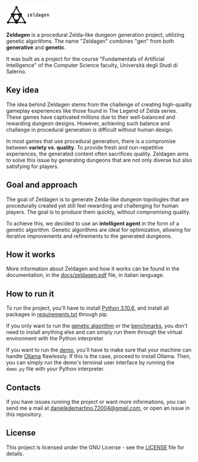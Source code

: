<img src="./docs/assets/zeldagen-logo-transparent-long.png" alt="Zeldagen" width="125" height="55">

**Zeldagen** is a procedural Zelda-like dungeon generation project, utilizing genetic algorithms. The name "Zeldagen" combines "gen" from both **generative** and **genetic**.

It was built as a project for the course "Fundamentals of Artificial Intelligence" of the Computer Science faculty, Università degli Studi di Salerno.

## Key idea

The idea behind Zeldagen stems from the challenge of creating high-quality gameplay experiences like those found in The Legend of Zelda series. These games have captivated millions due to their well-balanced and rewarding dungeon designs. However, achieving such balance and challenge in procedural generation is difficult without human design.

In most games that use procedural generation, there is a compromise between **variety vs. quality**. To provide fresh and non-repetitive experiences, the generated content often sacrifices quality. Zeldagen aims to solve this issue by generating dungeons that are not only diverse but also satisfying for players.

## Goal and approach

The goal of Zeldagen is to generate Zelda-like dungeon topologies that are procedurally created yet still feel rewarding and challenging for human players. The goal is to produce them quickly, without compromising quality.

To achieve this, we decided to use an **intelligent agent** in the form of a genetic algorithm. Genetic algorithms are ideal for optimization, allowing for iterative improvements and refinements to the generated dungeons.

## How it works

More information about Zeldagen and how it works can be found in the documentation, in the [docs/zeldagen.pdf](docs/zeldagen.pdf) file, in italian language.

## How to run it

To run the project, you'll have to install [Python 3.10.6](https://www.python.org/downloads/release/python-3106/), and install all packages in [requirements.txt](requirements.txt) through pip.

If you only want to run the [genetic algorithm](./src/main.py) or the [benchmarks](./src/benchmark.py), you don't need to install anything else and can simply run them through the virtual environment with the Python interpreter.

If you want to run the [demo](./src/demo/demo.py), you'll have to make sure that your machine can handle [Ollama](https://github.com/ollama/ollama) flawlessly.
If this is the case, proceed to install Ollama. Then, you can simply run the demo's terminal user interface by running the `demo.py` file with your Python interpreter.

## Contacts

If you have issues running the project or want more informations, you can send me a mail at [danieledemartino.72004@gmail.com](mailto:danieledemartino.72004@gmail.com), or open an issue in this repository.

## License

This project is licensed under the GNU License - see the [LICENSE](LICENSE) file for details.